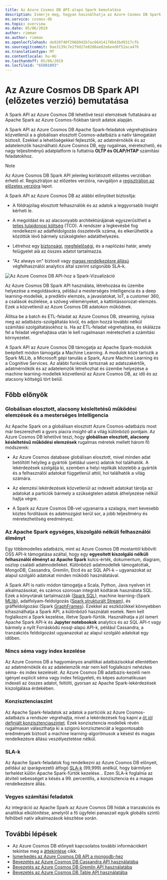 ```yaml
---
title: Az Azure Cosmos DB API-alapú Spark bemutatása
description: Ismerje meg, hogyan használhatja az Azure Cosmos DB Spark API működési elemzések és a mesterséges Intelligencia futtatása
ms.service: cosmos-db
ms.topic: overview
ms.date: 05/06/2019
author: rimman
ms.author: rimman
ms.openlocfilehash: de920f40f2968942b7ac66414170b43bd9317cfb
ms.sourcegitcommit: 0ae3139c7e2f9d27e8200ae02e6eed6f52aca476
ms.translationtype: MT
ms.contentlocale: hu-HU
ms.lasthandoff: 05/06/2019
ms.locfileid: "65081093"
---
```

# <a name="introduction-to-the-azure-cosmos-db-spark-api-preview"></a>Az Azure Cosmos DB Spark API (előzetes verzió) bemutatása 

A Spark API az Azure Cosmos DB lehetővé teszi elemzések futtatására az Apache Spark az Azure Cosmos-fiókban tárolt adatok alapján.

A Spark API az Azure Cosmos DB Apache Spark-feladatok végrehajtására közvetlenül a a globálisan elosztott Cosmos-adatbázis a natív támogatást biztosít. Ezekkel a lehetőségekkel fejlesztők, az adatmérnökök és az adatelemzők használható Azure Cosmos DB, egy rugalmas, méretezhető, és nagy teljesítményű adatplatform is futtatnia **OLTP és OLAP/HTAP** számítási feladatokhoz. 

> [!NOTE]
> Az Azure Cosmos DB Spark API jelenleg korlátozott előzetes verzióban érhető el. Regisztráljon az előzetes verzióra, navigáljon a [regisztráljon az előzetes verzióra](https://aka.ms/cosmos-spark-preview) lapot. 

A Spark API az Azure Cosmos DB az alábbi előnyöket biztosítja:

* A földrajzilag elosztott felhasználók és az adatok a leggyorsabb Insight kérheti le.

* A megoldást és az alacsonyabb architektúrájának egyszerűsítheti a [teljes tulajdonosi költség](total-cost-ownership.md) (TCO). A rendszer a legkevésbé fog rendelkezni az adatfeldolgozás összetevők száma, és elkerülhetők a közöttük lévő bármely szükségtelen adatáthelyezés.

* Létrehoz egy [biztonsági](secure-access-to-data.md), [megfelelőségi](compliance.md), és a naplózási határ, amely felügyelet alá az összes adatot tartalmazza.

* "Az always on" biztosít vagy [magas rendelkezésre állású](high-availability.md) végfelhasználói analytics által szerint szigorúbb SLA-k.

![Az Azure Cosmos DB API-hoz a Spark-Vizualizáció](./media/spark-api-introduction/spark-api-visualization.png)
 
Az Azure Cosmos DB Spark API használata, létrehozása és üzembe helyezése a megoldásokra, például a mesterséges Intelligencia és a deep learning-modellek, a prediktív elemzés, a javaslatokat, IoT, a customer 360, a csalások észlelése, a szöveg véleményeket, a kattintássorozat-elemzés. Ezek a közvetlenül az Azure Cosmos DB adatokon működnek.

Állítsa be a batch és ETL-feladat az Azure Cosmos DB, streaming, nyissa meg az adatbázis-szolgáltatás kívül, és adjon hozzá további nélkül számítási szolgáltatásokhoz is. Ha az ETL-feladat végrehajtása, és skálázza fel a feladat végrehajtása után le kell rugalmasan méretezheti a számítási környezetet.

A Spark API az Azure Cosmos DB támogatja az Apache Spark-modulok beépített módon támogatja a Machine Learning. A modulok közé tartozik a Spark MLLib, a Microsoft gépi tanulás a Spark, Azure Machine Learning és a Cognitive Services. Az alábbi funkciók tartoznak az adatszakértők, adatmérnökök és az adatelemzők létrehozhat és üzembe helyezése a machine learning-modellek közvetlenül az Azure Cosmos DB, az idő és az alacsony költségű tört belül.


## <a name="key-benefits"></a>Főbb előnyök

### <a name="globally-distributed-low-latency-operational-analytics-and-ai"></a>Globálisan elosztott, alacsony késleltetésű működési elemzések és a mesterséges Intelligencia

Az Apache Spark on a globálisan elosztott Azure Cosmos-adatbázis most már beszerezheti a gyors piacra insight-all a világ különböző pontjain. Az Azure Cosmos DB lehetővé teszi, hogy **globálisan elosztott, alacsony késleltetésű működési elemzések** rugalmas méretek mellett három fő módszerek:

* Az Azure Cosmos database globálisan elosztott, mivel minden adat betöltött helyileg a gyártók (például users) adatok hol találhatók. A lekérdezések szolgálja ki, szemben a helyi replikák közelebb a gyártók és a felhasználói adatokat függetlenül attól, hol találhatók a világ számára. 

* Az elemzési lekérdezések közvetlenül az indexelt adatokat tárolja az adatokat a partíciók bármely a szükségtelen adatok áthelyezése nélkül hajtja végre. 

* A Spark az Azure Cosmos DB-vel ugyanarra a szalagra, mert kevesebb köztes fordítások és adatmozgást kerül sor, a jobb teljesítmény és méretezhetőség eredményez.

### <a name="unified-serverless-experience-for-apache-spark"></a>Az Apache Spark egységes, kiszolgáló nélküli felhasználói élményt

Egy többmodelles adatbázis, mint az Azure Cosmos DB mostantól kibővíti OSS API-k támogatása azáltal, hogy egy **egyesített kiszolgáló nélküli felhasználói élményt az Apache Spark** kulcs-érték, dokumentum, diagram, oszlop családi adatmodelleket. Különböző adatmodellek támogatottak, MongoDB, Cassandra, Gremlin, Etcd és az SQL API-k – ugyanazokat az alapul szolgáló adatokat minden működő használatával. 

A Spark API is natív módon támogatja a Scala, Python, Java nyelven írt alkalmazásokat, és számos szorosan integrált kódtárak használata SQL. Ezek a könyvtárak tartalmazzák ([Spark SQL](https://spark.apache.org/sql/)), machine learning-(Spark [MLlib](https://spark.apache.org/mllib/)), adatfolyam-feldolgozás ([Spark strukturált Stream](https://spark.apache.org/streaming/)), és gráffeldolgozási (Spark [GraphFrames]( https://docs.databricks.com/spark/latest/graph-analysis/graphframes/user-guide-python.html)). Ezekkel az eszközökkel könnyebben kihasználhatja a Spark API, a különböző használati esetek. Nem kell foglalkozni a Spark kezelése, illetve Spark-fürtök. Használhatja a jól ismert Apache Spark API-k és **Jupyter notebookok** analytics és az SQL API-t vagy bármely a nyílt Forráskódú nosql-alapú API-k, például Cassandra, a tranzakciós feldolgozást ugyanazokat az alapul szolgáló adatokat egy időben.

### <a name="no-schema-or-index-management"></a>Nincs séma vagy index kezelése

Az Azure Cosmos DB a hagyományos analitikai adatbázisokkal ellentétben az adatmérnökök és az adatelemzők már nem kell foglalkozni nehézkes séma- és index kezelését. Az Azure Cosmos DB adatbázis-kezelő nem igényel explicit séma vagy index felügyeleti, és képes automatikusan indexeli az összes adatot, feltölti, gyorsan az Apache Spark-lekérdezések kiszolgálása érdekében. 

### <a name="consistency-choices"></a>Konzisztenciaszint

Az Apache Spark-feladatok az adatok a partíciók az Azure Cosmos-adatbázis a rendszer végrehajtja, mivel a lekérdezések fog kapni a [öt jól definiált konzisztenciaszintet](consistency-levels.md). Ezek konzisztencia modellek révén rugalmasan választhatja ki a szigorú konzisztenciát a legpontosabb eredmények biztosít a machine learning-algoritmusok a késést és magas rendelkezésre állású veszélyeztetése nélkül. 

### <a name="slas"></a>SLA-k

Az Apache Spark-feladatok fog rendelkezni az Azure Cosmos DB előnyeit, például az iparágvezető átfogó [SLA-k](https://azure.microsoft.com/support/legal/sla/documentdb/v1_1/) (99,999) anélkül, hogy bármilyen terhelést külön Apache Spark-fürtök kezelése... Ezen SLA-k foglalnia az átviteli sebességet a késés a 99. percentilis, a konzisztencia és a magas rendelkezésre állás. 

### <a name="mixed-workloads"></a>Vegyes számítási feladatok

Az integráció az Apache Spark az Azure Cosmos DB hidak a tranzakciós és analitikai elkülönítése, amelyről a fő ügyfelei panaszait egyik globális szintű felhőbeli natív alkalmazások készítése során. 

## <a name="next-steps"></a>További lépések

* Az Azure Cosmos DB előnyeit kapcsolatos további információkért tekintse meg a [áttekintése](introduction.md) cikk.
* [Ismerkedés az Azure Cosmos DB API a mongodb-hez](mongodb-introduction.md)
* [Bevezetés az Azure Cosmos DB Cassandra API használatába](cassandra-introduction.md)
* [Bevezetés az Azure Cosmos DB Gremlin API használatába](graph-introduction.md)
* [Bevezetés az Azure Cosmos DB Table API használatába](table-introduction.md)




